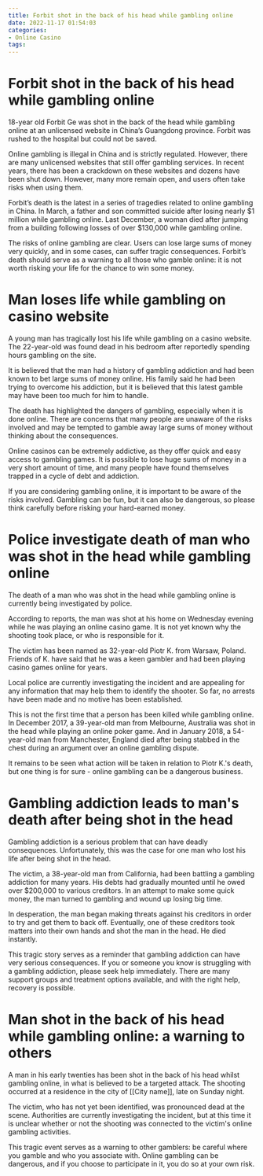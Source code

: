 ```yaml
---
title: Forbit shot in the back of his head while gambling online
date: 2022-11-17 01:54:03
categories:
- Online Casino
tags:
---
```



#  Forbit shot in the back of his head while gambling online

18-year old Forbit Ge was shot in the back of the head while gambling online at an unlicensed website in China’s Guangdong province. Forbit was rushed to the hospital but could not be saved.

Online gambling is illegal in China and is strictly regulated. However, there are many unlicensed websites that still offer gambling services. In recent years, there has been a crackdown on these websites and dozens have been shut down. However, many more remain open, and users often take risks when using them.

Forbit’s death is the latest in a series of tragedies related to online gambling in China. In March, a father and son committed suicide after losing nearly $1 million while gambling online. Last December, a woman died after jumping from a building following losses of over $130,000 while gambling online.

The risks of online gambling are clear. Users can lose large sums of money very quickly, and in some cases, can suffer tragic consequences. Forbit’s death should serve as a warning to all those who gamble online: it is not worth risking your life for the chance to win some money.

#  Man loses life while gambling on casino website

A young man has tragically lost his life while gambling on a casino website. The 22-year-old was found dead in his bedroom after reportedly spending hours gambling on the site.

It is believed that the man had a history of gambling addiction and had been known to bet large sums of money online. His family said he had been trying to overcome his addiction, but it is believed that this latest gamble may have been too much for him to handle.

The death has highlighted the dangers of gambling, especially when it is done online. There are concerns that many people are unaware of the risks involved and may be tempted to gamble away large sums of money without thinking about the consequences.

Online casinos can be extremely addictive, as they offer quick and easy access to gambling games. It is possible to lose huge sums of money in a very short amount of time, and many people have found themselves trapped in a cycle of debt and addiction.

If you are considering gambling online, it is important to be aware of the risks involved. Gambling can be fun, but it can also be dangerous, so please think carefully before risking your hard-earned money.

#  Police investigate death of man who was shot in the head while gambling online

The death of a man who was shot in the head while gambling online is currently being investigated by police.

According to reports, the man was shot at his home on Wednesday evening while he was playing an online casino game. It is not yet known why the shooting took place, or who is responsible for it.

The victim has been named as 32-year-old Piotr K. from Warsaw, Poland. Friends of K. have said that he was a keen gambler and had been playing casino games online for years.

Local police are currently investigating the incident and are appealing for any information that may help them to identify the shooter. So far, no arrests have been made and no motive has been established.

This is not the first time that a person has been killed while gambling online. In December 2017, a 39-year-old man from Melbourne, Australia was shot in the head while playing an online poker game. And in January 2018, a 54-year-old man from Manchester, England died after being stabbed in the chest during an argument over an online gambling dispute.

It remains to be seen what action will be taken in relation to Piotr K.'s death, but one thing is for sure - online gambling can be a dangerous business.

#  Gambling addiction leads to man's death after being shot in the head

Gambling addiction is a serious problem that can have deadly consequences. Unfortunately, this was the case for one man who lost his life after being shot in the head.

The victim, a 38-year-old man from California, had been battling a gambling addiction for many years. His debts had gradually mounted until he owed over $200,000 to various creditors. In an attempt to make some quick money, the man turned to gambling and wound up losing big time.

In desperation, the man began making threats against his creditors in order to try and get them to back off. Eventually, one of these creditors took matters into their own hands and shot the man in the head. He died instantly.

This tragic story serves as a reminder that gambling addiction can have very serious consequences. If you or someone you know is struggling with a gambling addiction, please seek help immediately. There are many support groups and treatment options available, and with the right help, recovery is possible.

#  Man shot in the back of his head while gambling online: a warning to others

A man in his early twenties has been shot in the back of his head whilst gambling online, in what is believed to be a targeted attack. The shooting occurred at a residence in the city of [[City name]], late on Sunday night.

The victim, who has not yet been identified, was pronounced dead at the scene. Authorities are currently investigating the incident, but at this time it is unclear whether or not the shooting was connected to the victim's online gambling activities.

This tragic event serves as a warning to other gamblers: be careful where you gamble and who you associate with. Online gambling can be dangerous, and if you choose to participate in it, you do so at your own risk.